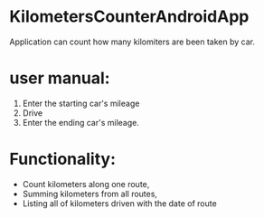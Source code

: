 # KilometersCounterAndroidApp
Application can count how many kilomiters are been taken by car.

# user manual:
1. Enter the starting car's mileage
2. Drive
3. Enter the ending car's mileage.

# Functionality:
* Count kilometers along one route,
* Summing kilometers from all routes,
* Listing all of kilometers driven with the date of route

